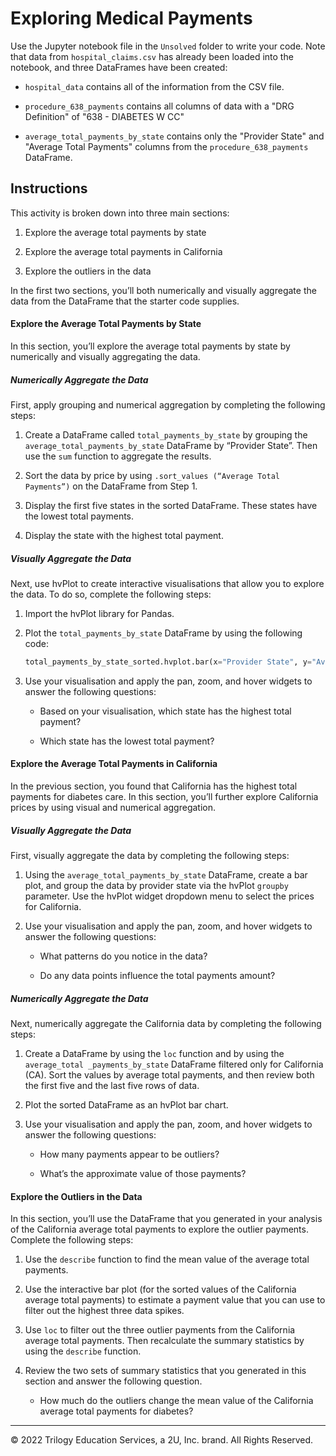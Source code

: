 # Exploring Medical Payments

Use the Jupyter notebook file in the `Unsolved` folder to write your code. Note that data from `hospital_claims.csv` has already been loaded into the notebook, and three DataFrames have been created:

* `hospital_data` contains all of the information from the CSV file.

* `procedure_638_payments` contains all columns of data with a "DRG Definition" of "638 - DIABETES W CC"

* `average_total_payments_by_state` contains only the "Provider State" and "Average Total Payments" columns from the `procedure_638_payments` DataFrame.

## Instructions

This activity is broken down into three main sections:

1. Explore the average total payments by state

2. Explore the average total payments in California

3. Explore the outliers in the data

In the first two sections, you’ll both numerically and visually aggregate the data from the DataFrame that the starter code supplies.

#### Explore the Average Total Payments by State

In this section, you’ll explore the average total payments by state by numerically and visually aggregating the data.

##### Numerically Aggregate the Data

First, apply grouping and numerical aggregation by completing the following steps:

1. Create a DataFrame called `total_payments_by_state` by grouping the `average_total_payments_by_state` DataFrame by “Provider State”. Then use the `sum` function to aggregate the results.

2. Sort the data by price by using `.sort_values (“Average Total Payments”)` on the DataFrame from Step 1.

3. Display the first five states in the sorted DataFrame. These states have the lowest total payments.

4. Display the state with the highest total payment.

##### Visually Aggregate the Data

Next, use hvPlot to create interactive visualisations that allow you to explore the data. To do so, complete the following steps:

1. Import the hvPlot library for Pandas.

2. Plot the `total_payments_by_state` DataFrame by using the following code:

    ```python
    total_payments_by_state_sorted.hvplot.bar(x="Provider State", y="Average Total Payments")
    ```

3. Use your visualisation and apply the pan, zoom, and hover widgets to answer the following questions:

    * Based on your visualisation, which state has the highest total payment?

    * Which state has the lowest total payment?

#### Explore the Average Total Payments in California

In the previous section, you found that California has the highest total payments for diabetes care. In this section, you’ll further explore California prices by using visual and numerical aggregation.

##### Visually Aggregate the Data

First, visually aggregate the data by completing the following steps:

1. Using the `average_total_payments_by_state` DataFrame, create a bar plot, and group the data by provider state via the hvPlot `groupby` parameter. Use the hvPlot widget dropdown menu to select the prices for California.

2. Use your visualisation and apply the pan, zoom, and hover widgets to answer the following questions:

    * What patterns do you notice in the data?

    * Do any data points influence the total payments amount?

##### Numerically Aggregate the Data

Next, numerically aggregate the California data by completing the following steps:

1. Create a DataFrame by using the `loc` function and by using the `average_total _payments_by_state` DataFrame filtered only for California (CA). Sort the values by average total payments, and then review both the first five and the last five rows of data.

2. Plot the sorted DataFrame as an hvPlot bar chart.

3. Use your visualisation and apply the pan, zoom, and hover widgets to answer the following questions:

    * How many payments appear to be outliers?

    * What’s the approximate value of those payments?

#### Explore the Outliers in the Data

In this section, you’ll use the DataFrame that you generated in your analysis of the California average total payments to explore the outlier payments. Complete the following steps:

1. Use the `describe` function to find the mean value of the average total payments.

2. Use the interactive bar plot (for the sorted values of the California average total payments) to estimate a payment value that you can use to filter out the highest three data spikes.

3. Use `loc` to filter out the three outlier payments from the California average total payments. Then recalculate the summary statistics by using the `describe` function.

4. Review the two sets of summary statistics that you generated in this section and answer the following question.

    * How much do the outliers change the mean value of the California average total payments for diabetes?

---

© 2022 Trilogy Education Services, a 2U, Inc. brand. All Rights Reserved.
